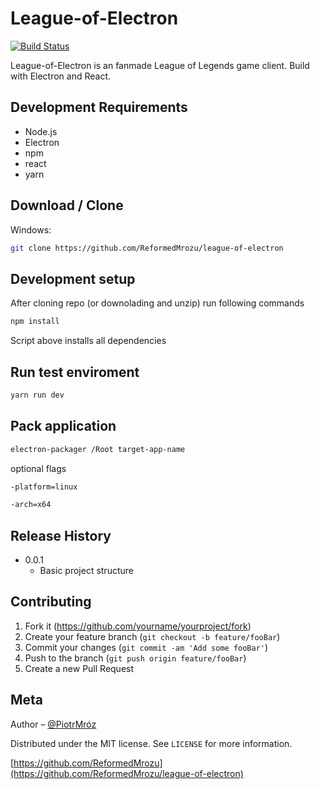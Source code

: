 # League-of-Electron
[![Build Status][travis-image]][travis-url]

League-of-Electron is an fanmade League of Legends game client. Build with Electron and React.

## Development Requirements

- Node.js
- Electron
- npm
- react
- yarn

## Download / Clone

Windows:
```sh
git clone https://github.com/ReformedMrozu/league-of-electron
```

## Development setup

After cloning repo (or downolading and unzip) run following commands

```sh
npm install
```
Script above installs all dependencies

## Run test enviroment

```sh
yarn run dev
```

## Pack application

```sh
electron-packager /Root target-app-name 
```

optional flags
```sh
-platform=linux 
```

```sh
-arch=x64
```

## Release History

* 0.0.1
    * Basic project structure

## Contributing

1. Fork it (<https://github.com/yourname/yourproject/fork>)
2. Create your feature branch (`git checkout -b feature/fooBar`)
3. Commit your changes (`git commit -am 'Add some fooBar'`)
4. Push to the branch (`git push origin feature/fooBar`)
5. Create a new Pull Request

<!-- Markdown link & img dfn's -->
[npm-image]: https://img.shields.io/npm/v/datadog-metrics.svg?style=flat-square
[npm-url]: https://npmjs.org/package/datadog-metrics
[travis-image]: https://img.shields.io/travis/dbader/node-datadog-metrics/master.svg?style=flat-square
[travis-url]: https://travis-ci.org/dbader/node-datadog-metrics
[wiki]: https://github.com/yourname/yourproject/wiki


## Meta

Author – [@PiotrMróz](https://twitter.com/ReformedMrozu) 

Distributed under the MIT license. See ``LICENSE`` for more information.

[https://github.com/ReformedMrozu](https://github.com/ReformedMrozu/league-of-electron)